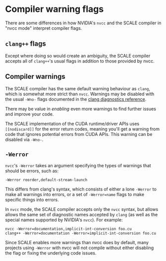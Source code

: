# Compiler warning flags

There are some differences in how NVIDIA's `nvcc` and the SCALE 
compiler in "nvcc mode" interpret compiler flags.

## `clang++` flags

Except where doing so would create an ambiguity, the SCALE compiler accepts 
all of `clang++`'s usual flags in addition to those provided by nvcc.

## Compiler warnings

The SCALE compiler has the same default warning behaviour as `clang`, which 
is somewhat more strict than `nvcc`. Warnings may be disabled with the usual 
`-Wno-` flags documented in the [clang diagnostics reference](https://clang.llvm.org/docs/DiagnosticsReference.html).

There may be value in *enabling* even more warnings to find further issues 
and improve your code.

The SCALE implementation of the CUDA runtime/driver APIs uses `[[nodiscard]]`
for the error return codes, meaning you'll get a warning from code that 
ignores potential errors from CUDA APIs. This warning can be disabled via 
`-Wno-`.

## `-Werror`

`nvcc`'s `-Werror` takes an argument specifying the types of warnings that 
should be errors, such as:

```
-Werror reorder,default-stream-launch
```

This differs from clang's syntax, which consists of either a lone `-Werror` 
to make all warnings into errors, or a set of `-Werror=name` flags to make 
specific things into errors.

In `nvcc` mode, the SCALE compiler accepts only the `nvcc` syntax, but 
allows allows the same set of diagnostic names accepted by `clang` (as well 
as the special names supported by NVIDIA's `nvcc`). For example:

```
nvcc -Werror=documentation,implicit-int-conversion foo.cu
clang++ -Werror=documentation -Werror=implicit-int-conversion foo.cu
```

Since SCALE enables more warnings than nvcc does by default, many projects 
using `-Werror` with nvcc will not compile without either disabling the flag 
or fixing the underlying code issues.

